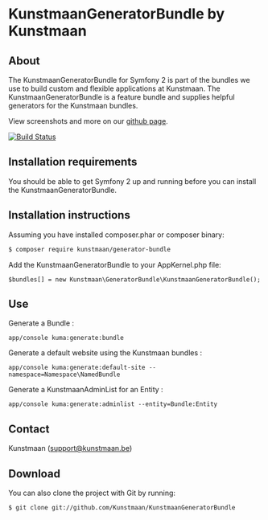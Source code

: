 KunstmaanGeneratorBundle by Kunstmaan
=================================

About
-----
The KunstmaanGeneratorBundle for Symfony 2 is part of the bundles we use to build custom and flexible applications at Kunstmaan.
The KunstmaanGeneratorBundle is a feature bundle and supplies helpful generators for the Kunstmaan bundles.

View screenshots and more on our [github page](http://kunstmaan.github.com/KunstmaanGeneratorBundle).

[![Build Status](https://secure.travis-ci.org/Kunstmaan/KunstmaanGeneratorBundle.png?branch=master)](http://travis-ci.org/Kunstmaan/KunstmaanGeneratorBundle)

Installation requirements
-------------------------
You should be able to get Symfony 2 up and running before you can install the KunstmaanGeneratorBundle.

Installation instructions
-------------------------
Assuming you have installed composer.phar or composer binary:

``` bash
$ composer require kunstmaan/generator-bundle
```

Add the KunstmaanGeneratorBundle to your AppKernel.php file:

```
$bundles[] = new Kunstmaan\GeneratorBundle\KunstmaanGeneratorBundle();
```

Use
---

Generate a Bundle :

```
app/console kuma:generate:bundle
```

Generate a default website using the Kunstmaan bundles :

```
app/console kuma:generate:default-site --namespace=Namespace\NamedBundle
```

Generate a KunstmaanAdminList for an Entity :

```
app/console kuma:generate:adminlist --entity=Bundle:Entity
```

Contact
-------
Kunstmaan (support@kunstmaan.be)

Download
--------
You can also clone the project with Git by running:

```
$ git clone git://github.com/Kunstmaan/KunstmaanGeneratorBundle
```
